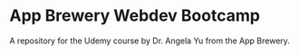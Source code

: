 # App Brewery Webdev Bootcamp

A repository for the Udemy course by Dr. Angela Yu from the App Brewery.